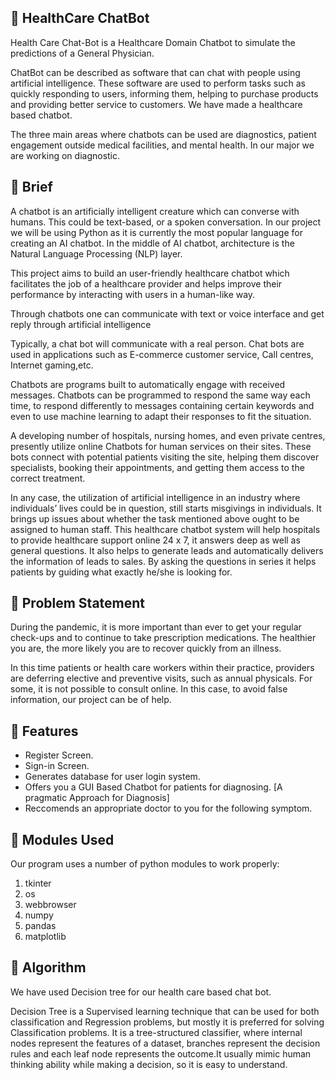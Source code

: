## 🤖 HealthCare ChatBot

Health Care Chat-Bot is a Healthcare Domain Chatbot to simulate the predictions of a General Physician. 

ChatBot can be described as software that can chat with people using artificial intelligence. These software are used to perform tasks such as quickly responding to users, informing them, helping to purchase products and providing better service to customers. We have made a healthcare based chatbot. 

The three main areas where chatbots can be used are diagnostics, patient engagement outside medical facilities, and mental health. In our major we are working on diagnostic.

## :page_with_curl: Brief
A chatbot is an artificially intelligent creature which can converse with humans. This could be text-based, or a spoken conversation. In our project we will be using Python as it is currently the most popular language for creating an AI chatbot. In the middle of AI chatbot, architecture is the Natural Language Processing (NLP) layer.

This project aims to build an user-friendly healthcare chatbot which facilitates the job of a healthcare provider and helps improve their performance by interacting with users in a human-like way.

Through chatbots one can communicate with text or voice interface and get reply through artificial intelligence

Typically, a chat bot will communicate with a real person. 
Chat bots are used in applications such as E-commerce customer service, Call centres, Internet gaming,etc.

Chatbots are programs built to automatically engage with received messages. Chatbots can be programmed to respond the same way each time, to respond differently to messages containing certain keywords and even to use machine learning to adapt their responses to fit the situation. 

A developing number of hospitals, nursing homes, and even private centres, presently utilize online Chatbots for human services on their sites. These bots connect with potential patients visiting the site, helping them discover specialists, booking their appointments, and getting them access to the correct treatment.

In any case, the utilization of artificial intelligence in an industry where individuals’ lives could be in question, still starts misgivings in individuals. It brings up issues about whether the task mentioned above ought to be assigned to human staff. This healthcare chatbot system will help hospitals to provide healthcare support online 24 x 7, it answers deep as well as general questions. It also helps to generate leads and automatically delivers the information of leads to sales. By asking the questions in series it helps patients by guiding what exactly he/she is looking for. 

## :scroll: Problem Statement
During the pandemic, it is more important than ever to get your regular check-ups and to continue to take prescription medications. The healthier you are, the more likely you are to recover quickly from an illness.

In this time patients or health care workers within their practice, providers are deferring elective and preventive visits, such as annual physicals. For some, it is not possible to consult online. In this case, to avoid false information, our project can be of help. 

## :card_index: Features
- Register Screen.
- Sign-in Screen.
- Generates database for user login system.
- Offers you a GUI Based Chatbot for patients for diagnosing. [A pragmatic Approach for Diagnosis]
- Reccomends an appropriate doctor to you for the following symptom.

## :scroll: Modules Used
Our	program	uses a number of python modules to work properly:

1. tkinter 
1. os
1. webbrowser
1. numpy
1. pandas
1. matplotlib

## :page_with_curl: Algorithm
We have used Decision tree for our health care based chat bot.

Decision Tree is a Supervised learning technique that can be used for both classification and Regression problems, but mostly it is preferred for solving Classification problems. It is a tree-structured classifier, where internal nodes represent the features of a dataset, branches represent the decision rules and each leaf node represents the outcome.It usually mimic human thinking ability while making a decision, so it is easy to understand.

